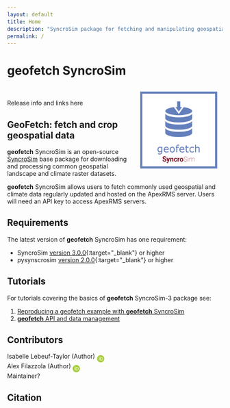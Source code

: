 ```yaml
---
layout: default
title: Home
description: "SyncroSim package for fetching and manipulating geospatial data"
permalink: /
---
```


# **geofetch** SyncroSim

<img align="right" style="padding: 13px" width="180" src="assets/images/logo/geofetch-sticker.png">
<br>

Release info and links here

## GeoFetch: fetch and crop geospatial data

**geofetch** SyncroSim is an open-source [SyncroSim](http://www.syncrosim.com) base package for downloading and processing common geospatial landscape and climate raster datasets.

**geofetch** SyncroSim allows users to fetch commonly used geospatial and climate data regularly updated and hosted on the ApexRMS server. Users will need an API key to access ApexRMS servers.
<br>

## Requirements

The latest version of **geofetch** SyncroSim has one requirement:

- SyncroSim [version 3.0.0](https://syncrosim.com/download/){:target="\_blank"} or higher
- pysynscrosim [version 2.0.0](https://pysyncrosim.readthedocs.io/en/latest/){:target="\_blank"} or higher

## Tutorials

For tutorials covering the basics of **geofetch** SyncroSim-3 package see:

1. <a href="{{ site.baseurl }}/tutorials/geofetch_example">Reproducing a geofetch example with **geofetch** SyncroSim</a>
2. <a href="{{ site.baseurl }}/tutorials/geofetchAPI">**geofetch** API and data management</a>

## Contributors

Isabelle Lebeuf-Taylor (Author) <a href="https://orcid.org/0000-0001-6809-7249" target="_blank" rel="noopener noreferrer"><img align="middle" style="padding: 0.5px" width="17" src="assets/images/ORCID.png"></a>
<br>
Alex Filazzola (Author) <a href="https://orcid.org/0000-0001-6544-2035" target="_blank" rel="noopener noreferrer"><img align="middle" style="padding: 0.5px" width="17" src="assets/images/ORCID.png"></a>
<br>
Maintainer?

## Citation
